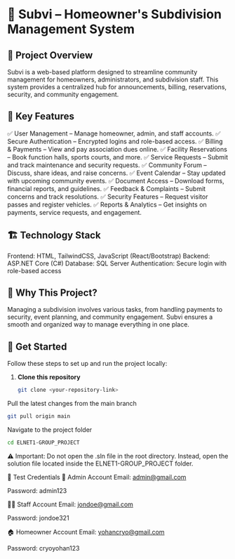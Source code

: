 # 🏡 Subvi – Homeowner's Subdivision Management System
## 📌 Project Overview
Subvi is a web-based platform designed to streamline community management for homeowners, administrators, and subdivision staff. This system provides a centralized hub for announcements, billing, reservations, security, and community engagement.

## 🚀 Key Features
✅ User Management – Manage homeowner, admin, and staff accounts.
✅ Secure Authentication – Encrypted logins and role-based access.
✅ Billing & Payments – View and pay association dues online.
✅ Facility Reservations – Book function halls, sports courts, and more.
✅ Service Requests – Submit and track maintenance and security requests.
✅ Community Forum – Discuss, share ideas, and raise concerns.
✅ Event Calendar – Stay updated with upcoming community events.
✅ Document Access – Download forms, financial reports, and guidelines.
✅ Feedback & Complaints – Submit concerns and track resolutions.
✅ Security Features – Request visitor passes and register vehicles.
✅ Reports & Analytics – Get insights on payments, service requests, and engagement.

## 🏗 Technology Stack
Frontend: HTML, TailwindCSS, JavaScript (React/Bootstrap)
Backend: ASP.NET Core (C#)
Database: SQL Server
Authentication: Secure login with role-based access
## 🎯 Why This Project?
Managing a subdivision involves various tasks, from handling payments to security, event planning, and community engagement. Subvi ensures a smooth and organized way to manage everything in one place.

## 🔗 Get Started

Follow these steps to set up and run the project locally:

1. **Clone this repository**
   ```bash
   git clone <your-repository-link>
   ```
Pull the latest changes from the main branch

```bash
git pull origin main
```
Navigate to the project folder

```bash
cd ELNET1-GROUP_PROJECT
```
⚠️ Important: Do not open the .sln file in the root directory.
Instead, open the solution file located inside the ELNET1-GROUP_PROJECT folder.

🧪 Test Credentials
👤 Admin Account
Email: admin@gmail.com

Password: admin123

👨‍🔧 Staff Account
Email: jondoe@gmail.com

Password: jondoe321

🏠 Homeowner Account
Email: yohancryo@gmail.com

Password: cryoyohan123

